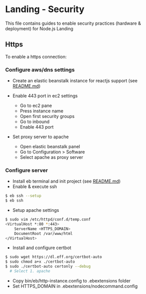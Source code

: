 # Landing - Security

This file contains guides to enable security practices (hardware & deployment) for Node.js Landing

## Https

To enable a https connection:

### Configure aws/dns settings

-   Create an elastic beanstalk instance for reactjs support (see [README.md](../README.md))   

-   Enable 443 port in ec2 settings
    -   Go to ec2 pane 
    -   Press instance name
    -   Open first security groups
    -   Go to inbound
    -   Enable 443 port

-   Set proxy server to apache
    -   Open elastic beanstalk panel
    -   Go to Configuration > Software
    -   Select apache as proxy server

### Configure server

-   Install eb terminal and init project (see [README.md](../README.md))
-   Enable & execute ssh

```bash
$ eb ssh --setup
$ eb ssh
```

-   Setup apache settings

```bash
$ sudo vim /etc/httpd/conf.d/temp.conf
<VirtualHost *:80 *:443>
	ServerName <HTTPS_DOMAIN>
	DocumentRoot /var/www/html
</VirtualHost>
```

-   Install and configure certbot

```bash
$ sudo wget https://dl.eff.org/certbot-auto
$ sudo chmod a+x ./certbot-auto
$ sudo ./certbot-auto certonly --debug
  # Select 1. apache
```

-   Copy bin/eb/http-instance.config to .ebextensions folder
-   Set HTTPS_DOMAIN in .ebextensions/nodecommand.config